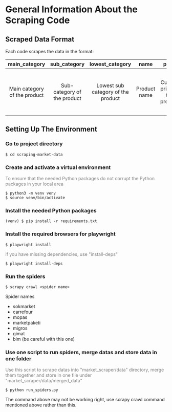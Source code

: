 # General Information About the Scraping Code





## Scraped Data Format

Each code scrapes the data in the format:

|        main_category 	        |        sub_category 	        |         lowest_category 	          |        name 	        |            price 	            |                  high_price 	                  |             in_stock 	             |   product_link 	    |                  page_link                  |   image_url      |           date              |
|:-----------------------------:|:----------------------------:|:----------------------------------:|:--------------------:|:-----------------------------:|:----------------------------------------------:|:----------------------------------:|:-------------------:|:-------------------------------------------:|:-----------:|:-------------------------:|
| Main category of the product  | Sub-category of the product  | Lowest sub category of the product | Product name  | Current price of the product  | High price of the product if there is a discount for that product  | Availability of the product in stock  | URL of the product  | URL of the page that product is on |     URL of the image photo   |   Date that product was scraped  |


## Setting Up The Environment

### Go to project directory
```
$ cd scraping-market-data
```
### Create and activate a virtual environment
<span style="color: gray;">To ensure that the needed Python packages do not corrupt the Python packages in your local area</span>
```
$ python3 -m venv venv
$ source venv/bin/activate
```
### Install the needed Python packages
```
(venv) $ pip install -r requirements.txt
```
### Install the required browsers for playwright
```
$ playwright install
```
<span style="color: gray;">if you have missing dependencies, use "install-deps"</span>
```
$ playwright install-deps
```
### Run the spiders
```
$ scrapy crawl <spider name>
```
Spider names

- sokmarket 
- carrefour 
- mopas 
- marketpaketi 
- migros 
- gimat
- bim (be careful with this one)


### Use one script to run spiders, merge datas and store data in one folder
<span style="color: grey;">Use this script to scrape datas into "market_scraper/data" directory, merge them together and store in one file under "market_scraper/data/merged_data" </span>
```
$ python run_spiders.py
```

The command above may not be working right, use scrapy crawl command mentioned above rather than this.


